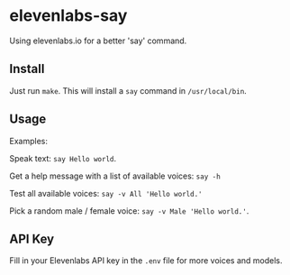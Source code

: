 # elevenlabs-say

Using elevenlabs.io for a better 'say' command.

## Install

Just run `make`. This will install a `say` command in `/usr/local/bin`.

## Usage

Examples:

Speak text: `say Hello world`.

Get a help message with a list of available voices: `say -h`

Test all available voices: `say -v All 'Hello world.'`

Pick a random male / female voice: `say -v Male 'Hello world.'`.

## API Key

Fill in your Elevenlabs API key in the `.env` file for more voices and models.
